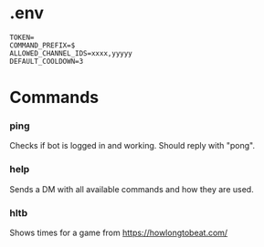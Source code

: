 # .env
```
TOKEN=
COMMAND_PREFIX=$
ALLOWED_CHANNEL_IDS=xxxx,yyyyy
DEFAULT_COOLDOWN=3
```

# Commands

### ping
Checks if bot is logged in and working. Should reply with "pong".

### help
Sends a DM with all available commands and how they are used.

### hltb
Shows times for a game from https://howlongtobeat.com/